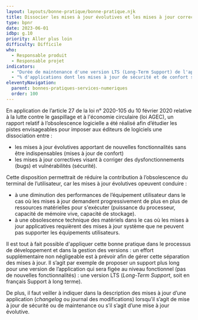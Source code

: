 ```yaml
---
layout: layouts/bonne-pratique/bonne-pratique.njk
title: Dissocier les mises à jour évolutives et les mises à jour correctives
type: bpnr
date: 2023-06-01
idbp: g.10
priority: Aller plus loin
difficulty: Difficile
who:
  - Responsable produit
  - Responsable projet
indicators:
  - "Durée de maintenance d'une version LTS (Long-Term Support) de l'application > x années (à déterminer selon le contexte)"
  - "% d'applications dont les mises à jour de sécurité et de confort sont dissociées"
eleventyNavigation:
  parent: bonnes-pratiques-services-numeriques
  order: 100
---
```


En application de l’article 27 de la loi n° 2020-105 du 10 février 2020 relative à la lutte contre le gaspillage et à l'économie circulaire (loi AGEC), un rapport relatif à l’obsolescence logicielle a été réalisé afin d’étudier les pistes envisageables pour imposer aux éditeurs de logiciels une dissociation entre :
* les mises à jour évolutives apportant de nouvelles fonctionnalités sans être indispensables (mises à jour de confort)
* les mises à jour correctives visant à corriger des dysfonctionnements (bugs) et vulnérabilités (sécurité).

Cette disposition permettrait de réduire la contribution à l’obsolescence du terminal de l’utilisateur, car les mises à jour évolutives opeuvent conduire : 
* à une diminution des performances de l’équipement utilisateur dans le cas où les mises à jour demandent progressivement de plus en plus de ressources matérielles pour s'exécuter (puissance du processeur, capacité de mémoire vive, capacité de stockage).
*	à une obsolescence technique des matériels dans le cas où les mises à jour applicatives requièrent des mises à jour système que ne peuvent pas supporter les équipements utilisateurs.

Il est tout à fait possible d'appliquer cette bonne pratique dans le processus de développement et dans la gestion des versions : un effort supplémentaire non négligeable est à prévoir afin de gérer cette séparation des mises à jour. Il s’agit par exemple de proposer un support plus long pour une version de l’application qui sera figée au niveau fonctionnel (pas de nouvelles fonctionnalités) : une version LTS (_Long-Term Support_, soit en français Support à long terme).

De plus, il faut veiller à indiquer dans la description des mises à jour d’une application (*changelog* ou journal des modifications) lorsqu’il s’agit de mise à jour de sécurité ou de maintenance ou s’il s’agit d’une mise à jour évolutive.
